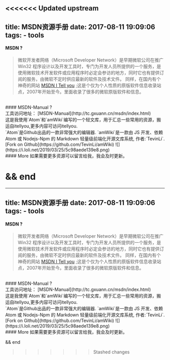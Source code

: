 <<<<<<< Updated upstream
---
title: MSDN资源手册
date: 2017-08-11 19:09:06
tags:
    - tools
---

#### MSDN ?
>微软开发者网络（Microsoft Developer Network）是早期微软公司在推广Win32 程序设计以及开发工具时，专门为开发人员所提供的一个服务，是使用微软技术开发软件或应用程序时必定会参访的地方，同时它也有提供订阅的服务，由微软不定时供应最新的软件及技术文件。
>同样，在国内有个神奇的网站 [MSDN I Tell you](http://msdn.itellyou.cn/) ;这是个仅为个人性质的原版软件信息收录站点，2007年开始至今。里面收录了很多的微软原版软件和信息。

<br>
#### MSDN-Manual ?
  <br>
  工具访问地址： [MSDN-Manual](http://tc.gxuann.cn/msdn/index.html)
  <br>
  这是我使用`Atom`和`amWiki`编写的一个轻文库，用于汇总一些常用的资源，搬运自itellyou,更多内容可访问itellyou.<br>
  `Atom`是Github出品的一款非常强大的编辑器.
  `amWiki`是一款由 JS 开发、依赖 Atom 或 Nodejs-Npm 的 Markdown 轻量级前端化开源文库系统, 作者:`TevinLi`.[Fork on Github](https://github.com/TevinLi/amWiki)
  ![](https://i.loli.net/2019/03/25/5c98aede139e8.png)

<br>
#### More
  如果需要更多资源可以留言给我，我会及时更新。
<br>

  &&
  end
=======
---
title: MSDN资源手册
date: 2017-08-11 19:09:06
tags:
    - tools
---

#### MSDN ?
>微软开发者网络（Microsoft Developer Network）是早期微软公司在推广Win32 程序设计以及开发工具时，专门为开发人员所提供的一个服务，是使用微软技术开发软件或应用程序时必定会参访的地方，同时它也有提供订阅的服务，由微软不定时供应最新的软件及技术文件。
>同样，在国内有个神奇的网站 [MSDN I Tell you](http://msdn.itellyou.cn/) ;这是个仅为个人性质的原版软件信息收录站点，2007年开始至今。里面收录了很多的微软原版软件和信息。

<br>
#### MSDN-Manual ?
  <br>
  工具访问地址： [MSDN-Manual](http://tc.gxuann.cn/msdn/index.html)
  <br>
  这是我使用`Atom`和`amWiki`编写的一个轻文库，用于汇总一些常用的资源，搬运自itellyou,更多内容可访问itellyou.<br>
  `Atom`是Github出品的一款非常强大的编辑器.
  `amWiki`是一款由 JS 开发、依赖 Atom 或 Nodejs-Npm 的 Markdown 轻量级前端化开源文库系统, 作者:`TevinLi`.[Fork on Github](https://github.com/TevinLi/amWiki)
  ![](https://i.loli.net/2019/03/25/5c98aede139e8.png)

<br>
#### More
  如果需要更多资源可以留言给我，我会及时更新。
<br>

  &&
  end
>>>>>>> Stashed changes
